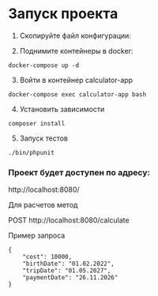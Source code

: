 # Запуск проекта

1. Скопируйте файл конфигурации:

2. Поднимите контейнеры в docker:

```
docker-compose up -d
```

3. Войти в контейнер calculator-app

```
docker-compose exec calculator-app bash 
```

4. Установить зависимости

```
composer install
```

5. Запуск тестов
```
./bin/phpunit
```

### Проект будет доступен по адресу:

http://localhost:8080/

Для расчетов метод 

POST http://localhost:8080/сalculate

Пример запроса

```
{
    "cost": 10000,
    "birthDate": "01.02.2022",
    "tripDate": "01.05.2027",
    "paymentDate": "26.11.2026"
}
```